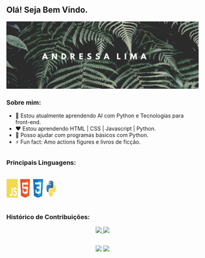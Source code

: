 ## Olá! Seja Bem Vindo.
![](1.png)

### Sobre mim:




- :book: Estou atualmente aprendendo AI com Python e Tecnologias para front-end.
- :hearts: Estou aprendendo HTML | CSS | Javascript | Python.
- 👯 Posso ajudar com programas básicos com Python.
- ⚡ Fun fact: Amo actions figures e livros de ficção.
##

### Principais Linguagens:

<div style="display: inline_block"><br>
  <img align="center" alt="Andressa-Js" height="50" width="30" src="https://raw.githubusercontent.com/devicons/devicon/master/icons/javascript/javascript-plain.svg">
  <img align="center" alt="Andressa-HTML" height="50" width="30" src="https://raw.githubusercontent.com/devicons/devicon/master/icons/html5/html5-original.svg">
  <img align="center" alt="Andressa-CSS" height="50" width="30" src="https://raw.githubusercontent.com/devicons/devicon/master/icons/css3/css3-original.svg">
  <img align="center" alt="Andressa-Python" height="50" width="30" src="https://raw.githubusercontent.com/devicons/devicon/master/icons/python/python-original.svg">
</div>
<br>


### Histórico de Contribuições: 
<div align="center">
  <a href="https://github.com/AndressaLF">
  <img height="145em" src="https://github-readme-stats.vercel.app/api?username=AndressaLF&show_icons=true&theme=vue&include_all_commits=true&count_private=true"/>
  <img height="145em" src="https://github-readme-stats.vercel.app/api/top-langs/?username=AndressaLF&layout=compact&langs_count=7&theme=vue"/>
</div>

 ##
 
<div align="center"> 
  <a href = "andressalimaferreira@gmail.com"><img src="https://img.shields.io/badge/-Gmail-%23333?style=for-the-badge&logo=gmail&logoColor=white" target="_blank"></a>
  <a href="https://www.linkedin.com/in/andressalf/" target="_blank"><img src="https://img.shields.io/badge/-LinkedIn-%230077B5?style=for-the-badge&logo=linkedin&logoColor=white" target="_blank"></a> 
 
